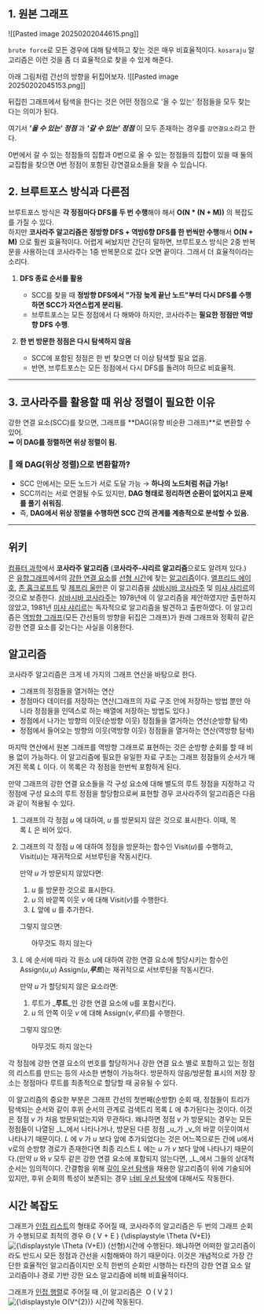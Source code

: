 ## 1. 원본 그래프

![[Pasted image 20250202044615.png]]


`brute force`로 모든 경우에 대해 탐색하고 찾는 것은 매우 비효율적이다.
`kosaraju` 알고리즘은 이런 것을 좀 더 효율적으로 찾을 수 있게 해준다.

아래 그림처럼 간선의 방향을 뒤집어보자.
![[Pasted image 20250202045153.png]]

뒤집힌 그래프에서 탐색을 한다는 것은 어떤 정점으로 '올 수 있는' 정점들을 모두 찾는다는 의미가 된다. 

여기서 ___'올 수 있는' 정점___ 과 ___'갈 수 있는' 정점___ 이 모두 존재하는 경우를 `강연결요소`라고 한다. 


0번에서 갈 수 있는 정점들의 집합과 0번으로 올 수 있는 정점들의 집합이 있을 때 둘의 교집합을 찾으면 0번 정점이 포함된 강연결요소들을 찾을 수 있습니다.

## 2. 브루트포스 방식과 다른점
브루트포스 방식은 **각 정점마다 DFS를 두 번 수행**해야 해서 **O(N * (N + M))** 의 복잡도를 가질 수 있다.  
하지만 **코사라주 알고리즘은 정방향 DFS + 역방6향 DFS를 한 번씩만 수행**해서 **O(N + M)** 으로 훨씬 효율적이다. 어렵게 써놨지만 간단히 말하면, 브루트포스 방식은 2중 반복문을 사용하는데 코사라주는 1중 반복문으로 갔다 오면 끝이다. 그래서 더 효율적이라는 소리다.

1. **DFS 종료 순서를 활용**
    
    - SCC를 찾을 때 **정방향 DFS에서 "가장 늦게 끝난 노드"부터 다시 DFS를 수행하면 SCC가 자연스럽게 분리됨.**
    - 브루트포스는 모든 정점에서 다 해봐야 하지만, 코사라주는 **필요한 정점만 역방향 DFS 수행**.
2. **한 번 방문한 정점은 다시 탐색하지 않음**
    
    - SCC에 포함된 정점은 한 번 찾으면 더 이상 탐색할 필요 없음.
    - 반면, 브루트포스는 모든 정점에서 다시 DFS를 돌려야 하므로 비효율적.

---

## 3. 코사라주를 활용할 때 위상 정렬이 필요한 이유

강한 연결 요소(SCC)를 찾으면, 그래프를 **DAG(유향 비순환 그래프)**로 변환할 수 있어.  
➡ **이 DAG를 정렬하면 위상 정렬이 됨.**

### 🔹 **왜 DAG(위상 정렬)으로 변환할까?**

- SCC 안에서는 모든 노드가 서로 도달 가능 → **하나의 노드처럼 취급 가능!**
- SCC끼리는 서로 연결될 수도 있지만, **DAG 형태로 정리하면 순환이 없어지고 문제를 풀기 쉬워짐**.
- 즉, **DAG에서 위상 정렬을 수행하면 SCC 간의 관계를 계층적으로 분석할 수 있음.**


---
##  위키
[컴퓨터 과학](https://ko.wikipedia.org/wiki/%EC%BB%B4%ED%93%A8%ED%84%B0_%EA%B3%BC%ED%95%99 "컴퓨터 과학")에서 **코사라주 알고리즘** (**코사라주-샤리르 알고리즘**으로도 알려져 있다.)은 [유향그래프](https://ko.wikipedia.org/wiki/%EC%9C%A0%ED%96%A5%EA%B7%B8%EB%9E%98%ED%94%84 "유향그래프")에서의 [강한 연결 요소](https://ko.wikipedia.org/wiki/%EA%B0%95%ED%95%9C_%EC%97%B0%EA%B2%B0_%EC%9A%94%EC%86%8C "강한 연결 요소")를 [선형 시간](https://ko.wikipedia.org/wiki/%EC%8B%9C%EA%B0%84_%EB%B3%B5%EC%9E%A1%EB%8F%84 "시간 복잡도")에 찾는 [알고리즘](https://ko.wikipedia.org/wiki/%EC%95%8C%EA%B3%A0%EB%A6%AC%EC%A6%98 "알고리즘")이다. [앨프리드 에이호](https://ko.wikipedia.org/wiki/%EC%95%A8%ED%94%84%EB%A6%AC%EB%93%9C_%EC%97%90%EC%9D%B4%ED%98%B8 "앨프리드 에이호"), [존 홉크로프트](https://ko.wikipedia.org/wiki/%EC%A1%B4_%ED%99%89%ED%81%AC%EB%A1%9C%ED%94%84%ED%8A%B8 "존 홉크로프트") 및 [제프리 울만](https://ko.wikipedia.org/wiki/%EC%A0%9C%ED%94%84%EB%A6%AC_%EC%9A%B8%EB%A7%8C "제프리 울만")은 이 알고리즘을 [삼바시바 코사라주](https://ko.wikipedia.org/wiki/%EC%82%BC%EB%B0%94%EC%8B%9C%EB%B0%94_%EC%BD%94%EC%82%AC%EB%9D%BC%EC%A3%BC "삼바시바 코사라주") 및 [미샤 샤리르](https://ko.wikipedia.org/wiki/Micha_Sharir "Micha Sharir")의 것으로 보증한다. [삼바시바 코사라주](https://ko.wikipedia.org/wiki/S._Rao_Kosaraju "S. Rao Kosaraju")는 1978년에 이 알고리즘을 제안하였지만 출판하지 않았고, 1981년 [미샤 샤리르](https://ko.wikipedia.org/wiki/Micha_Sharir "Micha Sharir")는 독자적으로 알고리즘을 발견하고 출판하였다. 이 알고리즘은 [역방향 그래프](https://ko.wikipedia.org/wiki/Transpose_graph "Transpose graph")(모든 간선들의 방향을 뒤집은 그래프)가 원래 그래프와 정확히 같은 강한 연결 요소를 갖는다는 사실을 이용한다.

## 알고리즘

코사라주 알고리즘은 크게 네 가지의 그래프 연산을 바탕으로 한다.

- 그래프의 정점들을 열거하는 연산
- 정점마다 데이터를 저장하는 연산(그래프의 자료 구조 안에 저장하는 방법 뿐만 아니라 정점들을 인덱스로 하는 배열에 저장하는 방법도 있다.)
- 정점에서 나가는 방향의 이웃(순방향 이웃) 정점들을 열거하는 연산(순방향 탐색)
- 정점에서 들어오는 방향의 이웃(역방향 이웃) 정점들을 열거하는 연산(역방향 탐색)

마지막 연산에서 원본 그래프를 역방향 그래프로 표현하는 것은 순방향 순회를 할 때 비용 없이 가능하다. 이 알고리즘에 필요한 유일한 자료 구조는 그래프 정점들의 순서가 매겨진 목록 _L_ 이다. 이 목록은 각 정점을 한번씩 포함하게 된다.

만약 그래프의 강한 연결 요소들을 각 구성 요소에 대해 별도의 루트 정점을 지정하고 각 정점에 구성 요소의 루트 정점을 할당함으로써 표현할 경우 코사라주의 알고리즘은 다음과 같이 적용될 수 있다.

1. 그래프의 각 정점 _u_ 에 대하여, _u_ 를 방문되지 않은 것으로 표시한다. 이때, 목록 _L_ 은 비어 있다.
2. 그래프의 각 정점 _u_ 에 대하여 정점을 방문하는 함수인 Visit(_u_)를 수행하고, Visit(_u_)는 재귀적으로 서브루틴을 작동시킨다.
    
    만약 _u_ 가 방문되지 않았다면:
    
    1. _u_ 를 방문한 것으로 표시한다.
    2. _u_ 의 바깥쪽 이웃 _v_ 에 대해 Visit(_v_)를 수행한다.
    3. _L_ 앞에 _u_ 를 추가한다.
    
    그렇지 않으면:
    
          아무것도 하지 않는다
    
3. _L_ 에 순서에 따라 각 원소 u에 대하여 강한 연결 요소에 할당시키는 함수인 Assign(_u_,_u_) Assign(_u_,_**루트**_)는 재귀적으로 서브루틴을 작동시킨다.
    
    만약 _u_ 가 할당되지 않은 요소라면:
    
    1. 루트가 _**루트**_인 강한 연결 요소에 u를 포함시킨다.
    2. _u_ 의 안쪽 이웃 _v_ 에 대해 Assign(_v_,_루트_)를 수행한다.
    
    그렇지 않으면:
    
          아무것도 하지 않는다
    

각 정점에 강한 연결 요소의 번호를 할당하거나 강한 연결 요소 별로 포함하고 있는 정점의 리스트를 만드는 등의 사소한 변형이 가능하다. 방문하지 않음/방문함 표시의 저장 장소는 정점마다 루트를 최종적으로 할당할 때 공유될 수 있다.

이 알고리즘의 중요한 부분은 그래프 간선의 첫번째(순방향) 순회 때, 정점들이 트리가 탐색되는 순서와 같이 후위 순서의 관계로 검색트리 목록 _L_ 에 추가된다는 것이다. 이것은 정점 _v_ 가 처음 방문되었는지와 무관하다. 왜냐하면 정점 _v_ 가 방문되는 경우는 모든 정점들이 나열된 _L_에서 나타나거나, 방문된 다른 정점 _u_가 _v_의 바깥 이웃이여서 나타나기 때문이다. _L_ 에 _v_ 가 _u_ 보다 앞에 추가되었다는 것은 어느쪽으로든 간에 u에서 v로의 순방향 경로가 존재한다면 최종 리스트 _L_ 에는 _u_ 가 _v_ 보다 앞에 나타나기 때문이다.(만약 _u_ 와 _v_ 모두 같은 강한 연결 요소에 포함되지 않는다면, _L_에서 그들의 상대적 순서는 임의적이다. 간결함을 위해 [깊이 우선 탐색](https://ko.wikipedia.org/wiki/%EA%B9%8A%EC%9D%B4_%EC%9A%B0%EC%84%A0_%ED%83%90%EC%83%89 "깊이 우선 탐색")을 채용한 알고리즘이 위에 기술되어있지만, 후위 순회의 특성이 보존되는 경우 [너비 우선 탐색](https://ko.wikipedia.org/wiki/%EB%84%88%EB%B9%84_%EC%9A%B0%EC%84%A0_%ED%83%90%EC%83%89 "너비 우선 탐색")에 대해서도 작동한다.

## 시간 복잡도

그래프가 [인접 리스트](https://ko.wikipedia.org/wiki/%EC%9D%B8%EC%A0%91_%EB%A6%AC%EC%8A%A4%ED%8A%B8 "인접 리스트")의 형태로 주어질 때, 코사라주의 알고리즘은 두 번의 그래프 순회가 수행되므로 최적의 경우 Θ ( V + E ) {\displaystyle \Theta (V+E)} ![{\displaystyle \Theta (V+E)}](https://wikimedia.org/api/rest_v1/media/math/render/svg/1d6f3cfdfc2dd5f269373778460f22af0c4d3466) (선형)시간에 수행된다. 왜냐하면 어떠한 알고리즘이라도 반드시 모든 정점과 간선을 시험해봐야 하기 때문이다. 이것은 개념적으로 가장 간단한 효율적인 알고리즘이지만 오직 한번의 순회만 시행하는 타잔의 강한 연결 요소 알고리즘이나 경로 기반 강한 요소 알고리즘에 비해 비효율적이다.

그래프가 [인접 행렬](https://ko.wikipedia.org/wiki/%EC%9D%B8%EC%A0%91%ED%96%89%EB%A0%AC "인접행렬")로 주어질 때 ,이 알고리즘은  O ( V 2 ) ![{\displaystyle O(V^{2})}](https://wikimedia.org/api/rest_v1/media/math/render/svg/11a5ce39ea34c896a32654d0b4afd06694e7376c) 시간에 작동된다.